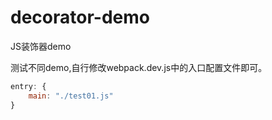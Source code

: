 # decorator-demo
JS装饰器demo

测试不同demo,自行修改webpack.dev.js中的入口配置文件即可。
```js
entry: {
    main: "./test01.js"
}
```